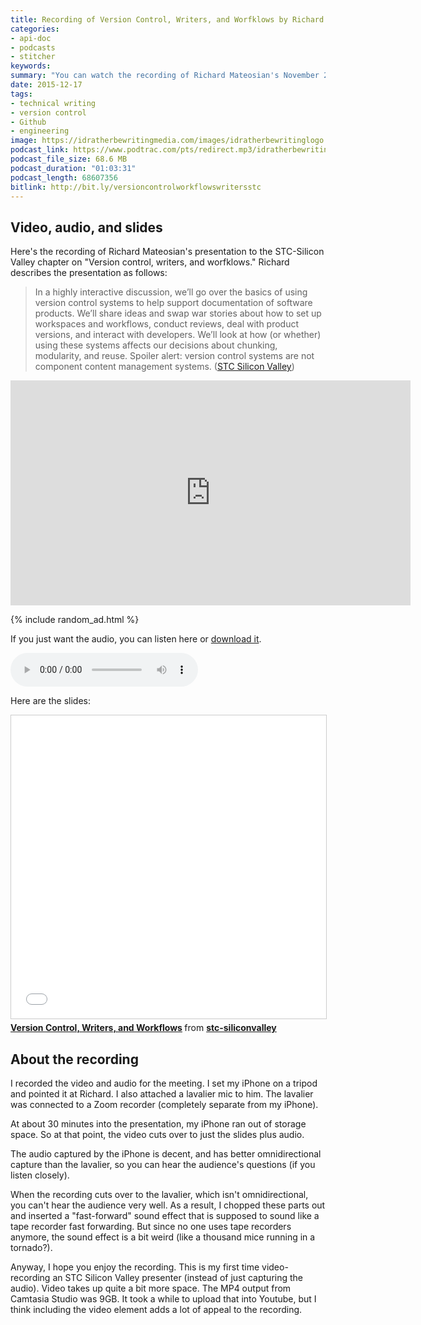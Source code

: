 ```yaml
---
title: Recording of Version Control, Writers, and Worfklows by Richard Mateosian
categories:
- api-doc
- podcasts
- stitcher
keywords:
summary: "You can watch the recording of Richard Mateosian's November 2015 presentation to the STC Silicon Valley about version control, writers, and workflows."
date: 2015-12-17
tags:
- technical writing
- version control
- Github
- engineering
image: https://idratherbewritingmedia.com/images/idratherbewritinglogo.png
podcast_link: https://www.podtrac.com/pts/redirect.mp3/idratherbewritingmedia.com/podcasts/richardmateosian.mp3
podcast_file_size: 68.6 MB
podcast_duration: "01:03:31"
podcast_length: 68607356
bitlink: http://bit.ly/versioncontrolworkflowswritersstc
---
```


## Video, audio, and slides

Here's the recording of Richard Mateosian's presentation to the STC-Silicon Valley chapter on "Version control, writers, and worfklows." Richard describes the presentation as follows:

>In a highly interactive discussion, we’ll go over the basics of using version control systems to help support documentation of software products. We’ll share ideas and swap war stories about how to set up workspaces and workflows, conduct reviews, deal with product versions, and interact with developers. We’ll look at how (or whether) using these systems affects our decisions about chunking, modularity, and reuse. Spoiler alert: version control systems are not component content management systems. ([STC Silicon Valley](http://www.stc-siliconvalley.org/2015/11/16/version-control-workflows-for-help-content/))

<iframe width="640" height="360" src="https://www.youtube.com/embed/NKWEn2JTDyQ" frameborder="0" allowfullscreen></iframe>

{% include random_ad.html %}

If you just want the audio, you can listen here or <a href="http://www.stc-siliconvalley.org/wp-content/recordings/richardmateosian.mp3">download it</a>.

<audio controls>
  <source src="http://www.stc-siliconvalley.org/wp-content/recordings/richardmateosian.mp3" type="audio/mpeg">
</audio>

Here are the slides:

<iframe src="//www.slideshare.net/slideshow/embed_code/key/oTgi0jyDqLSvf" width="595" height="485" frameborder="0" marginwidth="0" marginheight="0" scrolling="no" style="border:1px solid #CCC; border-width:1px; margin-bottom:5px; max-width: 100%;" allowfullscreen> </iframe> <div style="margin-bottom:5px"> <strong> <a href="//www.slideshare.net/stc-siliconvalley/version-control-writers-and-workflows" title="Version Control, Writers, and Workflows" target="_blank">Version Control, Writers, and Workflows</a> </strong> from <strong><a href="//www.slideshare.net/stc-siliconvalley" target="_blank">stc-siliconvalley</a></strong> </div>

## About the recording

I recorded the video and audio for the meeting. I set my iPhone on a tripod and pointed it at Richard. I also attached a lavalier mic to him. The lavalier was connected to a Zoom recorder (completely separate from my iPhone).

At about 30 minutes into the presentation, my iPhone ran out of storage space. So at that point, the video cuts over to just the slides plus audio.

The audio captured by the iPhone is decent, and has better omnidirectional capture than the lavalier, so you can hear the audience's questions (if you listen closely).

When the recording cuts over to the lavalier, which isn't omnidirectional, you can't hear the audience very well. As a result, I chopped these parts out and inserted a "fast-forward" sound effect that is supposed to sound like a tape recorder fast forwarding. But since no one uses tape recorders anymore, the sound effect is a bit weird (like a thousand mice running in a tornado?).

Anyway, I hope you enjoy the recording. This is my first time video-recording an STC Silicon Valley presenter (instead of just capturing the audio). Video takes up quite a bit more space. The MP4 output from Camtasia Studio was 9GB. It took a while to upload that into Youtube, but I think including the video element adds a lot of appeal to the recording.
